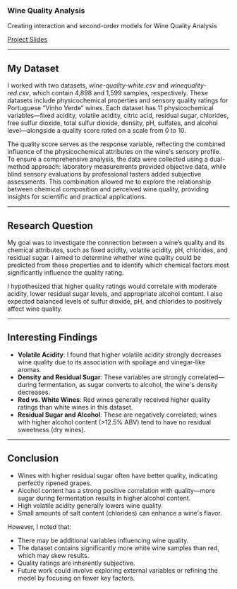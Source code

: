 ### Wine Quality Analysis  

Creating interaction and second-order models for Wine Quality Analysis  

[Project Slides](https://docs.google.com/presentation/d/1erbW4fPmB2GrKnDtiREE0j_FVKpiZNxoFrAHTbloMBo/edit?usp=sharing)  

---

## My Dataset  
I worked with two datasets, *wine-quality-white.csv* and *winequality-red.csv*, which contain 4,898 and 1,599 samples, respectively. These datasets include physicochemical properties and sensory quality ratings for Portuguese “Vinho Verde” wines. Each dataset has 11 physicochemical variables—fixed acidity, volatile acidity, citric acid, residual sugar, chlorides, free sulfur dioxide, total sulfur dioxide, density, pH, sulfates, and alcohol level—alongside a quality score rated on a scale from 0 to 10.  

The quality score serves as the response variable, reflecting the combined influence of the physicochemical attributes on the wine's sensory profile. To ensure a comprehensive analysis, the data were collected using a dual-method approach: laboratory measurements provided objective data, while blind sensory evaluations by professional tasters added subjective assessments. This combination allowed me to explore the relationship between chemical composition and perceived wine quality, providing insights for scientific and practical applications.  

---

## Research Question  
My goal was to investigate the connection between a wine’s quality and its chemical attributes, such as fixed acidity, volatile acidity, pH, chlorides, and residual sugar. I aimed to determine whether wine quality could be predicted from these properties and to identify which chemical factors most significantly influence the quality rating.  

I hypothesized that higher quality ratings would correlate with moderate acidity, lower residual sugar levels, and appropriate alcohol content. I also expected balanced levels of sulfur dioxide, pH, and chlorides to positively affect wine quality.  

---

## Interesting Findings  
- **Volatile Acidity**: I found that higher volatile acidity strongly decreases wine quality due to its association with spoilage and vinegar-like aromas.  
- **Density and Residual Sugar**: These variables are strongly correlated—during fermentation, as sugar converts to alcohol, the wine's density decreases.  
- **Red vs. White Wines**: Red wines generally received higher quality ratings than white wines in this dataset.  
- **Residual Sugar and Alcohol**: These are negatively correlated; wines with higher alcohol content (>12.5% ABV) tend to have no residual sweetness (dry wines).  

---

## Conclusion  
- Wines with higher residual sugar often have better quality, indicating perfectly ripened grapes.  
- Alcohol content has a strong positive correlation with quality—more sugar during fermentation results in higher alcohol content.  
- High volatile acidity generally lowers wine quality.  
- Small amounts of salt content (chlorides) can enhance a wine's flavor.  

However, I noted that:  
- There may be additional variables influencing wine quality.  
- The dataset contains significantly more white wine samples than red, which may skew results.  
- Quality ratings are inherently subjective.  
- Future work could involve exploring external variables or refining the model by focusing on fewer key factors.  
